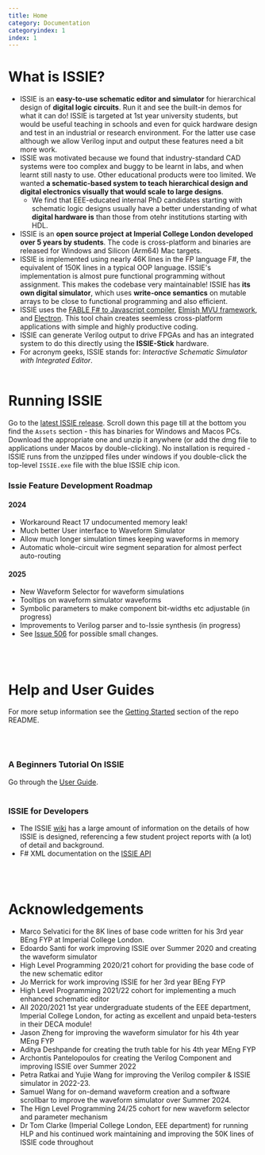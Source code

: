 ```yaml
---
title: Home
category: Documentation
categoryindex: 1
index: 1
---
```


# What is ISSIE?

* ISSIE is an **easy-to-use schematic editor and simulator** for hierarchical design of **digital logic circuits**. Run it and see the built-in demos for what it can do! ISSIE is targeted at 1st year university students, but would be useful teaching in schools and even for quick hardware design and test in an industrial or research environment. For the latter use case although we allow Verilog input and output these features need a bit more work.
* ISSIE was motivated because we found that industry-standard CAD systems were too complex and buggy to be learnt in labs, and when learnt still nasty to use. Other educational products were too limited. We wanted **a schematic-based system to teach hierarchical design and digital electronics visually that would scale to large designs**.
   - We find that EEE-educated internal PhD candidates starting with schematic logic designs usually have a better understanding of what **digital hardware is** than those from otehr institutions starting with HDL.
* ISSIE is an **open source project at Imperial College London developed over 5 years by students**. The code is cross-platform and binaries are released for Windows and Silicon (Arm64) Mac targets.
* ISSIE is implemented using nearly 46K lines in the FP language F#, the equivalent of 150K lines in a typical OOP language. ISSIE's implementation is almost pure functional programming without assignment. This makes the codebase very maintainable! ISSIE has **its own digital simulator**, which uses **write-once semantics** on mutable arrays to be close to functional programming and also efficient.
* ISSIE uses the [FABLE F# to Javascript compiler](https://fable.io/), [Elmish MVU framework](https://elmish.github.io/elmish/), and [Electron](https://www.electronjs.org/). This tool chain creates seemless cross-platform applications with simple and highly productive coding.
* ISSIE can generate Verilog output to drive FPGAs and has an integrated system to do this directly using the **ISSIE-Stick** hardware.
* For acronym geeks, ISSIE stands for: *Interactive Schematic Simulator with Integrated Editor*.
<br><br>

# Running ISSIE

Go to the [latest ISSIE release](https://github.com/tomcl/issie/releases/latest). Scroll down this page till at the bottom you find the `Assets` section - this has binaries for Windows and Macos PCs. Download the appropriate one and unzip it anywhere (or add the dmg file to applications under Macos by double-clicking). No installation is required - ISSIE runs from the unzipped files under windows if you double-click the top-level `ISSIE.exe` file with the blue ISSIE chip icon. 

### Issie Feature Development Roadmap

#### 2024 
* Workaround React 17 undocumented memory leak!
* Much better User interface to Waveform Simulator
* Allow much longer simulation times keeping waveforms in memory
* Automatic whole-circuit wire segment separation for almost perfect auto-routing

#### 2025
* New Waveform Selector for waveform simulations
* Tooltips on waveform simulator waveforms
* Symbolic parameters to make component bit-widths etc adjustable (in progress)
* Improvements to Verilog parser and to-Issie synthesis (in progress)
* See [Issue 506](https://github.com/tomcl/issie/issues/506) for possible small changes.

<br><br>
# Help and User Guides

For more setup information see the  [Getting Started](https://github.com/tomcl/ISSIE#getting-started) section of the repo README.

<br><br>

### A Beginners Tutorial On ISSIE

Go through the  [User Guide](userGuide.html).
<br><br>

### ISSIE for Developers

* The ISSIE [wiki](https://github.com/tomcl/issie/wiki) has a large amount of information on the details of how ISSIE is designed, referencing a few student project reports with (a lot) of detail and background.
* F# XML documentation on the [ISSIE API](reference/index.html)

<br><br>
# Acknowledgements

- Marco Selvatici for the 8K lines of base code written for his 3rd year BEng FYP at Imperial College London.
- Edoardo Santi for work improving ISSIE over Summer 2020 and creating the waveform simulator
- High Level Programming 2020/21 cohort for providing the base code of the new schematic editor
- Jo Merrick for work improving ISSIE for her 3rd year BEng FYP
- High Level Programming 2021/22 cohort for implementing a much enhanced schematic editor
- All 2020/2021 1st year undergraduate students of the EEE department, Imperial College London, for acting as excellent and unpaid beta-testers in their DECA module!
- Jason Zheng for improving the waveform simulator for his 4th year MEng FYP
- Aditya Deshpande for creating the truth table for his 4th year MEng FYP
- Archontis Pantelopoulos for creating the Verilog Component and improving ISSIE over Summer 2022
- Petra Ratkai and Yujie Wang for improving the Verilog compiler & ISSIE simulator in 2022-23.
- Samuel Wang for on-demand waveform creation and a software scrollbar to improve the waveform simulator over Summer 2024.
- The Hign Level Programming 24/25 cohort for new waveform selector and parameter mechanism
- Dr Tom Clarke (Imperial College London, EEE department) for running HLP and his continued work maintaining and improving the 50K lines of ISSIE code throughout
<br><br>

